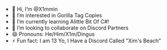 - 👋 Hi, I’m @X1mmin
- 👀 I’m interested in Gorilla Tag Copies
- 🌱 I’m currently learning Alittle Bit Of C#!
- 💞️ I’m looking to collaborate on Discord Partners
- 😄 Pronouns: He/Him/X1m/Dingus
- ⚡ Fun fact: I am 13 Yo, I Have a Discord Called "Xim's Beach"

<!---
X1mmin/X1mmin is a ✨ special ✨ repository because its `README.md` (this file) appears on your GitHub profile.
You can click the Preview link to take a look at your changes.
--->
